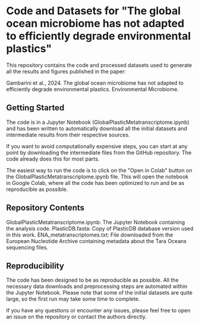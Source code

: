 # Code and Datasets for "The global ocean microbiome has not adapted to efficiently degrade environmental plastics"

This repository contains the code and processed datasets used to generate all the results and figures published in the paper:

Gambarini et al., 2024. The global ocean microbiome has not adapted to efficiently degrade environmental plastics. Environmental Microbiome.

## Getting Started
The code is in a Jupyter Notebook (GlobalPlasticMetatranscriptome.ipynb) and has been written to automatically download all the initial datasets and intermediate results from their respective sources.

If you want to avoid computationally expensive steps, you can start at any point by downloading the intermediate files from the GitHub repository. The code already does this for most parts.

The easiest way to run the code is to click on the "Open in Colab" button on the GlobalPlasticMetatranscriptome.ipynb file. This will open the notebook in Google Colab, where all the code has been optimized to run and be as reproducible as possible.

## Repository Contents
GlobalPlasticMetatranscriptome.ipynb: The Jupyter Notebook containing the analysis code.
PlasticDB.fasta: Copy of PlasticDB database version used in this work.
ENA_metatranscriptomes.txt: File downloaded from the European Nucleotide Archive containing metadata about the Tara Oceans sequencing files.

## Reproducibility
The code has been designed to be as reproducible as possible. All the necessary data downloads and preprocessing steps are automated within the Jupyter Notebook. Please note that some of the initial datasets are quite large, so the first run may take some time to complete.

If you have any questions or encounter any issues, please feel free to open an issue on the repository or contact the authors directly.
